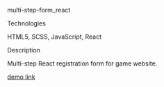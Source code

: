 multi-step-form_react

Technologies

HTML5, SCSS, JavaScript, React 

Description

Multi-step React registration form for game website.

[demo link](https://vasylhladyshev.github.io/multi-step-form_reactApp/)
